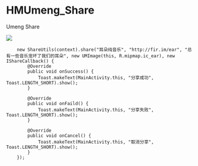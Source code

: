 # HMUmeng_Share
Umeng Share

[![](https://jitpack.io/v/bxcx/HMUmeng_Share.svg)](https://jitpack.io/#bxcx/HMUmeng_Share)


        new ShareUtils(context).share("耳朵纯音乐", "http://fir.im/ear", "总有一些音乐宠坏了我们的耳朵", new UMImage(this, R.mipmap.ic_ear), new IShareCallback() {
            @Override
            public void onSuccess() {
                Toast.makeText(MainActivity.this, "分享成功", Toast.LENGTH_SHORT).show();
            }

            @Override
            public void onFaild() {
                Toast.makeText(MainActivity.this, "分享失败", Toast.LENGTH_SHORT).show();
            }

            @Override
            public void onCancel() {
                Toast.makeText(MainActivity.this, "取消分享", Toast.LENGTH_SHORT).show();
            }
        });
